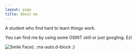 ```yaml
---
layout: page
title: About me
---
```


A student who find hard to learn things work. 

You can find me by using some OSINT skill or just googling. Ez!

![Smile Face](https://i.pinimg.com/originals/50/9c/46/509c464792241ea6177721705f2502f5.gif){: .mx-auto.d-block :}


